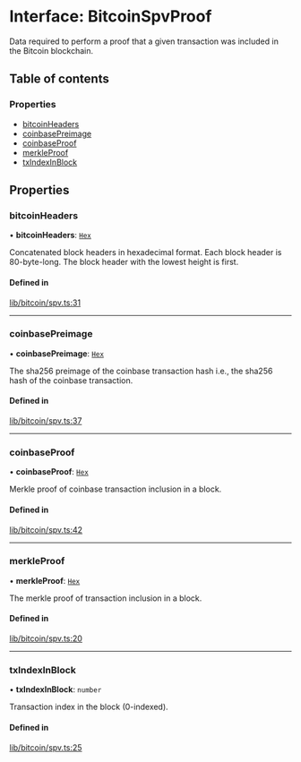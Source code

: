 # Interface: BitcoinSpvProof

Data required to perform a proof that a given transaction was included in
the Bitcoin blockchain.

## Table of contents

### Properties

- [bitcoinHeaders](BitcoinSpvProof.md#bitcoinheaders)
- [coinbasePreimage](BitcoinSpvProof.md#coinbasepreimage)
- [coinbaseProof](BitcoinSpvProof.md#coinbaseproof)
- [merkleProof](BitcoinSpvProof.md#merkleproof)
- [txIndexInBlock](BitcoinSpvProof.md#txindexinblock)

## Properties

### bitcoinHeaders

• **bitcoinHeaders**: [`Hex`](../classes/Hex.md)

Concatenated block headers in hexadecimal format. Each block header is
80-byte-long. The block header with the lowest height is first.

#### Defined in

[lib/bitcoin/spv.ts:31](https://github.com/keep-network/tbtc-v2/blob/main/typescript/src/lib/bitcoin/spv.ts#L31)

___

### coinbasePreimage

• **coinbasePreimage**: [`Hex`](../classes/Hex.md)

The sha256 preimage of the coinbase transaction hash i.e.,
the sha256 hash of the coinbase transaction.

#### Defined in

[lib/bitcoin/spv.ts:37](https://github.com/keep-network/tbtc-v2/blob/main/typescript/src/lib/bitcoin/spv.ts#L37)

___

### coinbaseProof

• **coinbaseProof**: [`Hex`](../classes/Hex.md)

Merkle proof of coinbase transaction inclusion in a block.

#### Defined in

[lib/bitcoin/spv.ts:42](https://github.com/keep-network/tbtc-v2/blob/main/typescript/src/lib/bitcoin/spv.ts#L42)

___

### merkleProof

• **merkleProof**: [`Hex`](../classes/Hex.md)

The merkle proof of transaction inclusion in a block.

#### Defined in

[lib/bitcoin/spv.ts:20](https://github.com/keep-network/tbtc-v2/blob/main/typescript/src/lib/bitcoin/spv.ts#L20)

___

### txIndexInBlock

• **txIndexInBlock**: `number`

Transaction index in the block (0-indexed).

#### Defined in

[lib/bitcoin/spv.ts:25](https://github.com/keep-network/tbtc-v2/blob/main/typescript/src/lib/bitcoin/spv.ts#L25)
